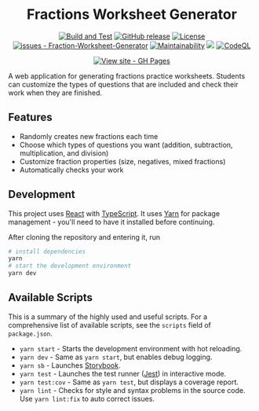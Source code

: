 <div align="center">

# Fractions Worksheet Generator

[![Build and Test](https://github.com/DonIsaac/Fraction-Worksheet-Generator/workflows/Build%20and%20Test/badge.svg)](https://github.com/DonIsaac/Fraction-Worksheet-Generator/actions?query=workflow:"Build+and+Test")
[![GitHub release](https://img.shields.io/github/release/DonIsaac/Fraction-Worksheet-Generator?include_prereleases=&sort=semver)](https://github.com/DonIsaac/Fraction-Worksheet-Generator/releases/)
[![License](https://img.shields.io/badge/License-MIT-blue)](#license)
[![issues - Fraction-Worksheet-Generator](https://img.shields.io/github/issues/DonIsaac/Fraction-Worksheet-Generator)](https://github.com/DonIsaac/Fraction-Worksheet-Generator/issues)
[![Maintainability](https://api.codeclimate.com/v1/badges/7e482ab27b3f14d14eb7/maintainability)](https://codeclimate.com/github/DonIsaac/Fraction-Worksheet-Generator/maintainability)
<a href="https://codeclimate.com/github/DonIsaac/Fraction-Worksheet-Generator/test_coverage"><img src="https://api.codeclimate.com/v1/badges/7e482ab27b3f14d14eb7/test_coverage" /></a>
[![CodeQL](https://github.com/DonIsaac/Fraction-Worksheet-Generator/actions/workflows/codeql-analysis.yml/badge.svg)](https://github.com/DonIsaac/Fraction-Worksheet-Generator/actions/workflows/codeql-analysis.yml)


[![View site - GH Pages](https://img.shields.io/badge/View_site-GH_Pages-2ea44f?style=for-the-badge)](https://donisaac.github.io/Fraction-Worksheet-Generator/)

</div>

A web application for generating fractions practice worksheets. Students can
customize the types of questions that are included and check their work when
they are finished.

## Features

- Randomly creates new fractions each time
- Choose which types of questions you want (addition, subtraction, multiplication, and division)
- Customize fraction properties (size, negatives, mixed fractions)
- Automatically checks your work

## Development

This project uses [React](https://reactjs.org) with [TypeScript](https://www.typescriptlang.org/).
It uses [Yarn](https://yarnpkg.com) for package management - you'll need to have
it installed before continuing.

After cloning the repository and entering it, run

```sh
# install dependencies
yarn
# start the development environment
yarn dev
```

## Available Scripts

This is a summary of the highly used and useful scripts. For a comprehensive
list of available scripts, see the `scripts` field of `package.json`.

- `yarn start` - Starts the development environment with hot reloading.
- `yarn dev` - Same as `yarn start`, but enables debug logging.
- `yarn sb` - Launches [Storybook](https://storybook.js.org).
- `yarn test` - Launches the test runner ([Jest](https://jestjs.io)) in interactive mode.
- `yarn test:cov` - Same as `yarn test`, but displays a coverage report.
- `yarn lint` - Checks for style and syntax problems in the source code. Use `yarn lint:fix` to auto correct issues.
